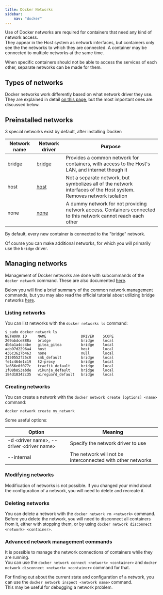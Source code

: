 ```yaml
---
title: Docker Networks
sidebar:
    nav: "docker"
---
```


Use of Docker networks are required for containers that need any kind of network access.  
They appear in the Host system as network interfaces, but containers only see the the networks to which they are connected.
A container may be connected to multiple networks at the same time.
  
When specific containers should not be able to access the services of each other, separate networks can be made for them.

## Types of networks

Docker networks work differently based on what network driver they use. They are explained in detail [on this page](https://docs.docker.com/network/#network-drivers), but the most important ones are discussed below.

## Preinstalled networks

3 special networks exist by default, after installing Docker:

|Network name|Network driver|Purpose|
|---|---|---|
|bridge|[bridge](https://docs.docker.com/network/bridge/)|Provides a common network for containers, with access to the Host's LAN, and internet though it|
|host|[host](https://docs.docker.com/network/host/)|Not a separate network, but symbolizes all of the network interfaces of the Host system. Removes network isolation|
|none|[none](https://docs.docker.com/network/none/)|A dummy network for not providing network access. Containers connected to this network cannot reach each other|
 
By default, every new container is connected to the "bridge" network.

Of course you can make additional networks, for which you will primarily use the `bridge` driver.

## Managing networks

Management of Docker networks are done with subcommands of the `docker network` command. These are also documented [here](https://docs.docker.com/engine/reference/commandline/network/).

Below you will find a brief summary of the common network management commands, but you may also read the official tutorial about utilizing bridge networks [here](https://docs.docker.com/network/network-tutorial-standalone/).

### Listing networks

You can list networks with the `docker networks ls` command:
```
$ sudo docker network ls
NETWORK ID     NAME                DRIVER    SCOPE
269abdce888a   bridge              bridge    local
4b6a1a4cc4be   gitea_gitea         bridge    local
aeb97d2296a4   host                host      local
436c3627b463   none                null      local
2150552f25c0   smb_default         bridge    local
fe1c464e1c19   t2-proxy            bridge    local
1a656e0f077c   traefik_default     bridge    local
1f08b853abde   vikunja_default     bridge    local
184d18342c35   wireguard_default   bridge    local
```

### Creating networks

You can create a network with the `docker network create [options] <name>` command:
```
docker network create my_network
```

Some useful options:

|Option|Meaning|
|---|---|
|-d \<driver name>, --driver \<driver name>|Specify the network driver to use|
|--internal|The network will not be interconnected with other networks|

### Modifying networks

Modification of networks is not possible. If you changed your mind about the configuration of a network, you will need to delete and recreate it.

### Deleting networks

You can delete a network with the `docker network rm <network>` command.
Before you delete the network, you will need to disconnect all containers from it, either with stopping them, or by using `docker network disconnect <network> <container>`.

### Advanced network management commands

It is possible to manage the network connections of containers while they are running.  
You can use the `docker network connect <network> <container>` and `docker network disconnect <network> <container>` command for that.

For finding out about the current state and configuration of a network, you can use the `docker network inspect <network name>` command.  
This may be useful for debugging a network problem.
